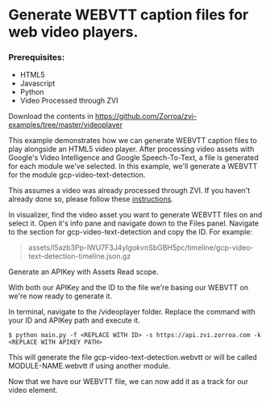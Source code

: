 # Generate WEBVTT caption files for web video players.

### Prerequisites:

- HTML5
- Javascript
- Python
- Video Processed through ZVI

Download the contents in https://github.com/Zorroa/zvi-examples/tree/master/videoplayer

This example demonstrates how we can generate WEBVTT caption files to play alongside an HTML5 video player. After processing video assets with Google's Video Intelligence and Google Speech-To-Text, a file is generated for each module we've selected. In this example, we'll generate a WEBVTT for the module gcp-video-text-detection.

This assumes a video was already processed through ZVI. If you haven't already done so, please follow these [instructions](https://github.com/link).

In visualizer, find the video asset you want to generate WEBVTT files on and select it. Open it's info pane and navigate down to the Files panel. Navigate to the section for gcp-video-text-detection and copy the ID.
For example:

> assets/l5azb3Pp-lWU7F3J4yIgokvnSbGBH5pc/timeline/gcp-video-text-detection-timeline.json.gz

Generate an APIKey with Assets Read scope.

With both our APIKey and the ID to the file we're basing our WEBVTT on we're now ready to generate it.

In terminal, navigate to the /videoplayer folder. Replace the command with your ID and APIKey path and execute it.

```shell
$ python main.py -f <REPLACE WITH ID> -s https://api.zvi.zorroa.com -k <REPLACE WITH APIKEY PATH>
```

This will generate the file gcp-video-text-detection.webvtt or will be called MODULE-NAME.webvtt if using another module.

Now that we have our WEBVTT file, we can now add it as a track for our video element.
